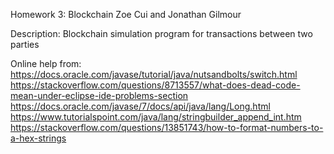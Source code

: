 Homework 3: Blockchain
Zoe Cui and Jonathan Gilmour

Description: Blockchain simulation program for transactions between two parties

Online help from:
https://docs.oracle.com/javase/tutorial/java/nutsandbolts/switch.html https://stackoverflow.com/questions/8713557/what-does-dead-code-mean-under-eclipse-ide-problems-section https://docs.oracle.com/javase/7/docs/api/java/lang/Long.html https://www.tutorialspoint.com/java/lang/stringbuilder_append_int.htm https://stackoverflow.com/questions/13851743/how-to-format-numbers-to-a-hex-strings
